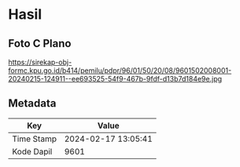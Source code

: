 # Hasil

## Foto C Plano

https://sirekap-obj-formc.kpu.go.id/b414/pemilu/pdpr/96/01/50/20/08/9601502008001-20240215-124911--ee693525-54f9-467b-9fdf-d13b7d184e9e.jpg


## Metadata

| Key        | Value               |
| ---------- | ------------------- |
| Time Stamp | 2024-02-17 13:05:41 |
| Kode Dapil | 9601                |



